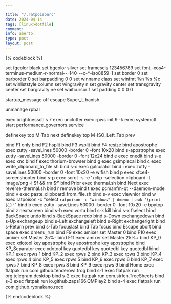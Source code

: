 ```yaml
---

title: "/.ratpoisonrc"
date: 2024-04-14
tags: [linux>dotfile]
comment: 
info: aberto.
type: post
layout: post
---
```


{% codeblock %}

set fgcolor black
set bgcolor silver
set framesels 123456789
set font -xos4-terminus-medium-r-normal-*-*-140-*-*-c-*-iso8859-1
set border 0
set barborder 0
set barpadding 0 0
set winname class
set winfmt %n %s %c
set winliststyle column
set wingravity n 
set gravity center 
set transgravity center
set bargravity ne
set waitcursor 1
set padding 0 0 0 0

startup_message off
escape Super_L
banish

unmanage rpbar

exec brightnessctl s 7
exec unclutter
exec rpws init 9 -k
exec systemctl start performance_governors.service

definekey top M-Tab next
definekey top M-ISO_Left_Tab prev

bind F1 only
bind F2 hsplit
bind F3 vsplit
bind F4 resize
bind apostrophe exec zutty -saveLines 50000 -border 0 -font 10x20
bind s-apostrophe exec zutty -saveLines 50000 -border 0 -font 12x24
bind e exec xnedit
bind s-e exec xnc
bind f exec thorium-browser
bind g exec gsimplecal
bind c exec write_clipboard_to_file.sh
bind s-c exec galculator
bind i exec zutty -saveLines 50000 -border 0 -font 10x20 -e wifish
bind p exec xfce4-screenshooter
bind s-p exec scrot -s -e 'xclip -selection clipboard -t image/png -i $f && rm $f'
bind Prior exec thermal.sh
bind Next exec reverse-thermal.sh
bind r remove
bind t exec pcmanfm-qt --daemon-mode
bind v exec paste_clipboard_from_file.sh
bind s-v exec viewnior
bind w exec ratpoison -c "select `ratpoison -c "windows" | dmenu | awk '{print $1}'`"
bind b exec zutty -saveLines 50000 -border 0 -font 10x20 -e bpytop
bind z nextscreen
bind s-b exec vorta
bind s-k kill
bind s-x fselect
bind BackSpace undo
bind s-BackSpace redo
bind s-Down exchangedown
bind s-Up exchangeup
bind s-Left exchangeleft
bind s-Right exchangeright
bind s-Return prev
bind s-Tab focuslast
bind Tab focus
bind Escape abort
bind space exec dmenu_run
bind F9 exec amixer set Master 0
bind F10 exec amixer set Master 25%-
bind F11 exec amixer set Master 25%+
bind KP_0 exec xdotool key apostrophe key apostrophe key apostrophe
bind KP_Separator exec xdotool key quotedbl key quotedbl key quotedbl
bind KP_1 exec rpws 1
bind KP_2 exec rpws 2
bind KP_3 exec rpws 3
bind KP_4 exec rpws 4
bind KP_5 exec rpws 5
bind KP_6 exec rpws 6
bind KP_7 exec rpws 7
bind KP_8 exec rpws 8
bind KP_9 exec rpws 9
bind Home exec flatpak run com.github.tenderowl.frog
bind s-1 exec flatpak run org.telegram.desktop
bind s-2 exec flatpak run com.strlen.TreeSheets
bind s-3 exec flatpak run io.github.zaps166.QMPlay2
bind s-4 exec flatpak run com.github.ryonakano.reco

{% endcodeblock %}
